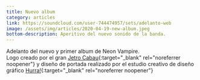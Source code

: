 ```yaml
---
title: Nuevo album
category: articles
link: https://soundcloud.com/user-744474957/sets/adelanto-web
image: /assets/img/articles/2020-04-19-new-album.jpeg
bottom-description: Aperitivo del nuevo sonido de la banda.
---
```

Adelanto del nuevo y primer album de Neon Vampire.
<br>
Logo creado por el gran [Jetro Cabau](https://www.instagram.com/jetrocabau/?hl=en){:target="_blank" rel="noreferrer noopener"} y diseño de portada realizado por el estudio creativo de diseño gráfico [Hurra!](http://www.hurra.pro/){:target="_blank" rel="noreferrer noopener"}
